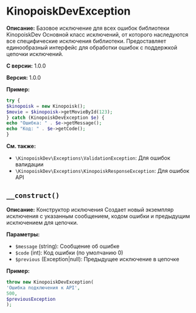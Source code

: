 # KinopoiskDevException

**Описание:** Базовое исключение для всех ошибок библиотеки KinopoiskDev
Основной класс исключений, от которого наследуются все специфические
исключения библиотеки. Предоставляет единообразный интерфейс для
обработки ошибок с поддержкой цепочки исключений.

**С версии:** 1.0.0

**Версия:** 1.0.0

**Пример:**
```php
try {
$kinopoisk = new Kinopoisk();
$movie = $kinopoisk->getMovieById(123);
} catch (KinopoiskDevException $e) {
echo "Ошибка: " . $e->getMessage();
echo "Код: " . $e->getCode();
}
```

**См. также:**

* `\KinopoiskDev\Exceptions\ValidationException`: Для ошибок валидации
* `\KinopoiskDev\Exceptions\KinopoiskResponseException`: Для ошибок API

## `__construct()`

**Описание:** Конструктор исключения
Создает новый экземпляр исключения с указанным сообщением,
кодом ошибки и предыдущим исключением для цепочки.

**Параметры:**

* `$message` (string): Сообщение об ошибке
* `$code` (int): Код ошибки (по умолчанию 0)
* `$previous` (Exception|null): Предыдущее исключение в цепочке

**Пример:**
```php
throw new KinopoiskDevException(
'Ошибка подключения к API',
500,
$previousException
);
```

